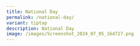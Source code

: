 ```yaml
---
title: National Day
permalink: /national-day/
variant: tiptap
description: National Day
image: /images/Screenshot_2024_07_05_164727.png
---
```

